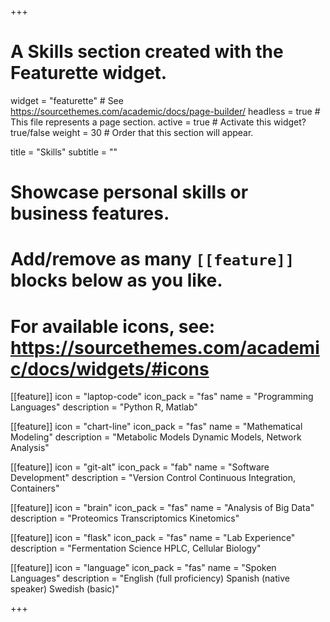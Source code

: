 +++
# A Skills section created with the Featurette widget.
widget = "featurette"  # See https://sourcethemes.com/academic/docs/page-builder/
headless = true  # This file represents a page section.
active = true  # Activate this widget? true/false
weight = 30  # Order that this section will appear.

title = "Skills"
subtitle = ""

# Showcase personal skills or business features.
#
# Add/remove as many `[[feature]]` blocks below as you like.
#
# For available icons, see: https://sourcethemes.com/academic/docs/widgets/#icons

[[feature]]
  icon = "laptop-code"
  icon_pack = "fas"
  name = "Programming Languages"
  description = "Python                                   R, Matlab"

[[feature]]
  icon = "chart-line"
  icon_pack = "fas"
  name = "Mathematical Modeling"
  description = "Metabolic Models                         Dynamic Models,        Network Analysis"

[[feature]]
  icon = "git-alt"
  icon_pack = "fab"
  name = "Software Development"
  description = "Version Control                          Continuous Integration, Containers"

[[feature]]
  icon = "brain"
  icon_pack = "fas"
  name = "Analysis of Big Data"
  description = "Proteomics                               Transcriptomics Kinetomics"

[[feature]]
  icon = "flask"
  icon_pack = "fas"
  name = "Lab Experience"
  description = "Fermentation Science                     HPLC, Cellular Biology"

[[feature]]
  icon = "language"
  icon_pack = "fas"
  name = "Spoken Languages"
  description = "English (full proficiency)               Spanish (native speaker) Swedish (basic)"

+++
